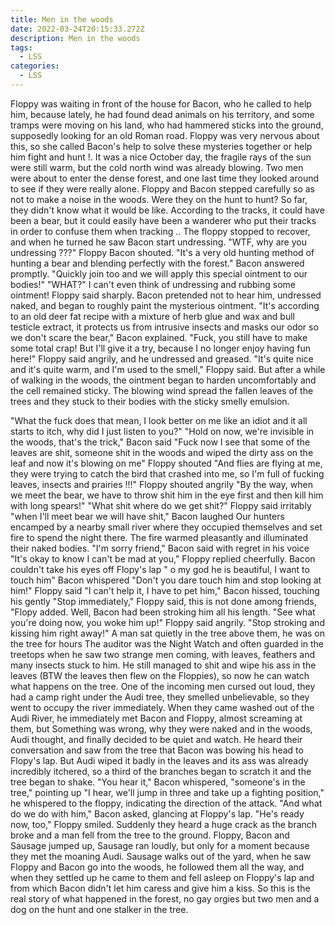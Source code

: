 ```yaml
---
title: Men in the woods
date: 2022-03-24T20:15:33.272Z
description: Men in the woods
tags:
  - LSS
categories:
  - LSS
---
```

Floppy was waiting in front of the house for Bacon, who he called to help him, because lately, he had found dead animals on his territory, and some tramps were moving on his land, who had hammered sticks into the ground, supposedly looking for an old Roman road.
Floppy was very nervous about this, so she called Bacon's help to solve these mysteries together or help him fight and hunt !.
It was a nice October day, the fragile rays of the sun were still warm, but the cold north wind was already blowing. Two men were about to enter the dense forest, and one last time they looked around to see if they were really alone.
 Floppy and Bacon stepped carefully so as not to make a noise in the woods. Were they on the hunt to hunt? So far, they didn't know what it would be like. According to the tracks, it could have been a bear, but it could easily have been a wanderer who put their tracks in order to confuse them when tracking ..
The floppy stopped to recover, and when he turned he saw Bacon start undressing.
"WTF, why are you undressing ???" Floppy Bacon shouted.
"It's a very old hunting method of hunting a bear and blending perfectly with the forest."
Bacon answered promptly. "Quickly join too and we will apply this special ointment to our bodies!"
"WHAT?" I can't even think of undressing and rubbing some ointment! Floppy said sharply.
Bacon pretended not to hear him, undressed naked, and began to roughly paint the mysterious ointment.
"It's according to an old deer fat recipe with a mixture of herb glue and wax and bull testicle extract, it protects us from intrusive insects and masks our odor so we don't scare the bear," Bacon explained.
"Fuck, you still have to make some total crap! But I'll give it a try, because I no longer enjoy having fun here!" Floppy said angrily, and he undressed and greased.
"It's quite nice and it's quite warm, and I'm used to the smell," Floppy said.
But after a while of walking in the woods, the ointment began to harden uncomfortably and the cell remained sticky.
The blowing wind spread the fallen leaves of the trees and they stuck to their bodies with the sticky smelly emulsion.

"What the fuck does that mean, I look better on me like an idiot and it all starts to itch, why did I just listen to you?"
"Hold on now, we're invisible in the woods, that's the trick," Bacon said
"Fuck now I see that some of the leaves are shit, someone shit in the woods and wiped the dirty ass on the leaf and now it's blowing on me" Floppy shouted
"And flies are flying at me, they were trying to catch the bird that crashed into me, so I'm full of fucking leaves, insects and prairies !!!" Floppy shouted angrily
"By the way, when we meet the bear, we have to throw shit him in the eye first and then kill him with long spears!"
"What shit where do we get shit?" Floppy said irritably
"when I'll meet bear  we will have shit," Bacon laughed
Our hunters encamped by a nearby small river where they occupied themselves and set fire to spend the night there.
The fire warmed pleasantly and illuminated their naked bodies.
"I'm sorry friend," Bacon said with regret in his voice
"It's okay to know I can't be mad at you," Floppy replied cheerfully.
Bacon couldn't take his eyes off Flopy's lap " o my god he is beautiful, I want to touch him" Bacon whispered
"Don't you dare touch him and stop looking at him!" Floppy said
"I can't help it, I have to pet him," Bacon hissed, touching his gently
"Stop immediately," Floppy said, this is not done among friends, "Flopy added.
Well, Bacon had been stroking him all his length.
"See what you're doing now, you woke him up!" Floppy said angrily. "Stop stroking and kissing him right away!"
A man sat quietly in the tree above them, he was on the tree for hours
The auditor was the Night Watch and often guarded in the treetops when he saw two strange men coming, with leaves, feathers and many insects stuck to him.
He still managed to shit and wipe his ass in the leaves (BTW the leaves then flew on the Floppies), so now he can watch what happens on the tree.
One of the incoming men cursed out loud, they had a camp right under the Audi tree, they smelled unbelievable, so they went to occupy the river immediately. When they came washed out of the Audi River, he immediately met Bacon and Floppy, almost screaming at them, but Something was wrong, why they were naked and in the woods, Audi thought, and finally decided to be quiet and watch. He heard their conversation and saw from the tree that Bacon was bowing his head to Flopy's lap. But Audi wiped it badly in the leaves and its ass was already incredibly itchered, so a third of the branches began to scratch it and the tree began to shake.
"You hear it," Bacon whispered, "someone's in the tree," pointing up
"I hear, we'll jump in three and take up a fighting position," he whispered to the floppy, indicating the direction of the attack.
"And what do we do with him," Bacon asked, glancing at Floppy's lap.
"He's ready now, too," Floppy smiled.
Suddenly they heard a huge crack as the branch broke and a man fell from the tree to the ground.
Floppy, Bacon and Sausage jumped up, Sausage ran loudly, but only for a moment because they met the moaning Audi.
Sausage walks out of the yard, when he saw Floppy and Bacon go into the woods, he followed them all the way, and when they settled up he came to them and fell asleep on Floppy's lap and from which Bacon didn't let him caress and give him a kiss.
So this is the real story of what happened in the forest, no gay orgies but two men and a dog on the hunt and one stalker in the tree.

